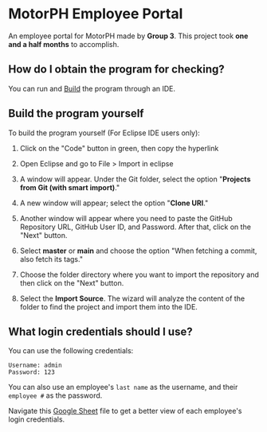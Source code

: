 # MotorPH Employee Portal

An employee portal for MotorPH made by **Group 3**. This project took **one and a half months** to accomplish. 

## How do I obtain the program for checking?

You can run and [Build](#build) the program through an IDE.

## <a name="build"></a>Build the program yourself

To build the program yourself (For Eclipse IDE users only):

1. Click on the "Code" button in green, then copy the hyperlink 

2. Open Eclipse and go to File > Import in eclipse

3. A window will appear. Under the Git folder, select the option "**Projects from Git (with smart import)**."

4. A new window will appear; select the option "**Clone URI**."

5. Another window will appear where you need to paste the GitHub Repository URL, GitHub User ID, and Password. After that, click on the "Next" button.

6. Select **master** or **main** and choose the option "When fetching a commit, also fetch its tags."

7. Choose the folder directory where you want to import the repository and then click on the "Next" button.

8. Select the **Import Source**. The wizard will analyze the content of the folder to find the project and import them into the IDE.


## What login credentials should I use?

You can use the following credentials:

```
Username: admin
Password: 123
```

You can also use an employee's `last name` as the username, and their `employee #` as the password.

Navigate this [Google Sheet](https://docs.google.com/spreadsheets/d/1hEutTTQ_ekhL4EHQb0IpFjjEWZVMSNq4GxZHrawqwHY/edit?usp=sharing) file to get a better view of each employee's login credentials.




